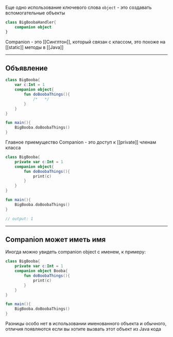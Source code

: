 Еще одно использование ключевого слова `object` - это создавать вспомогательные объекты

```kotlin
class BigBoobaHandler{
	companion object
}
```

Companion - это  [[Синглтон]], который связан с классом, это похоже на [[static]] методы в [[Java]] 

---
## Объявление 
```kotlin
class BigBooba{
	var c:Int = 1
	companion object{
		fun doBoobaThings(){
			/*   */
		}
	}
}

fun main(){
	BigBooba.doBoobaThings()
}
```

Главное приемущество Companion - это доступ к [[private]] членам класса 

```kotlin
class BigBooba{
	private var c:Int = 1
	companion object{
		fun doBoobaThings(){
			print(c)
		}
	}
}

fun main(){
	BigBooba.doBoobaThings()
}

// output: 1
```

---
## Companion может иметь имя 
Иногда можно увидеть companion object с именем, к примеру:
```kotlin
class BigBooba{
	private var c:Int = 1
	companion object Booba{
		fun doBoobaThings(){
			print(c)
		}
	}
}

fun main(){
	BigBooba.doBoobaThings()
}
```

Разницы особо нет в использовании именованного объекта и обычного, отличия появляются если вы хотите вызвать этот объект из Java кода 